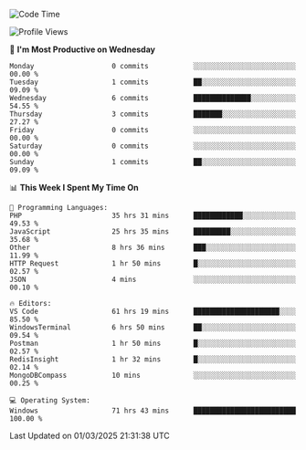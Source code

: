 <!--START_SECTION:waka-->
![Code Time](http://img.shields.io/badge/Code%20Time-4%2C244%20hrs%2041%20mins-blue)

![Profile Views](http://img.shields.io/badge/Profile%20Views-0-blue)

📅 **I'm Most Productive on Wednesday** 

```text
Monday                   0 commits           ░░░░░░░░░░░░░░░░░░░░░░░░░   00.00 % 
Tuesday                  1 commits           ██░░░░░░░░░░░░░░░░░░░░░░░   09.09 % 
Wednesday                6 commits           ██████████████░░░░░░░░░░░   54.55 % 
Thursday                 3 commits           ███████░░░░░░░░░░░░░░░░░░   27.27 % 
Friday                   0 commits           ░░░░░░░░░░░░░░░░░░░░░░░░░   00.00 % 
Saturday                 0 commits           ░░░░░░░░░░░░░░░░░░░░░░░░░   00.00 % 
Sunday                   1 commits           ██░░░░░░░░░░░░░░░░░░░░░░░   09.09 % 
```


📊 **This Week I Spent My Time On** 

```text
💬 Programming Languages: 
PHP                      35 hrs 31 mins      ████████████░░░░░░░░░░░░░   49.53 % 
JavaScript               25 hrs 35 mins      █████████░░░░░░░░░░░░░░░░   35.68 % 
Other                    8 hrs 36 mins       ███░░░░░░░░░░░░░░░░░░░░░░   11.99 % 
HTTP Request             1 hr 50 mins        █░░░░░░░░░░░░░░░░░░░░░░░░   02.57 % 
JSON                     4 mins              ░░░░░░░░░░░░░░░░░░░░░░░░░   00.10 % 

🔥 Editors: 
VS Code                  61 hrs 19 mins      █████████████████████░░░░   85.50 % 
WindowsTerminal          6 hrs 50 mins       ██░░░░░░░░░░░░░░░░░░░░░░░   09.54 % 
Postman                  1 hr 50 mins        █░░░░░░░░░░░░░░░░░░░░░░░░   02.57 % 
RedisInsight             1 hr 32 mins        █░░░░░░░░░░░░░░░░░░░░░░░░   02.14 % 
MongoDBCompass           10 mins             ░░░░░░░░░░░░░░░░░░░░░░░░░   00.25 % 

💻 Operating System: 
Windows                  71 hrs 43 mins      █████████████████████████   100.00 % 
```


 Last Updated on 01/03/2025 21:31:38 UTC
<!--END_SECTION:waka-->

